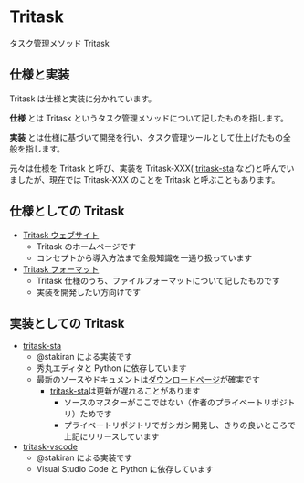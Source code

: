 # Tritask
タスク管理メソッド Tritask

## 仕様と実装
Tritask は仕様と実装に分かれています。

**仕様** とは Tritask というタスク管理メソッドについて記したものを指します。

**実装** とは仕様に基づいて開発を行い、タスク管理ツールとして仕上げたもの全般を指します。

元々は仕様を Tritask と呼び、実装を Tritask-XXX( [tritask-sta](https://github.com/tritask/tritask-sta) など)と呼んでいましたが、現在では Tritask-XXX のことを Tritask と呼ぶこともあります。

## 仕様としての Tritask
- [Tritask ウェブサイト](https://tritask.github.io/tritask-web/)
  - Tritask のホームページです
  - コンセプトから導入方法まで全般知識を一通り扱っています
- [Tritask フォーマット](trita_format.md)
  - Tritask 仕様のうち、ファイルフォーマットについて記したものです
  - 実装を開発したい方向けです

## 実装としての Tritask
- [tritask-sta](https://github.com/tritask/tritask-sta)
  - @stakiran による実装です
  - 秀丸エディタと Python に依存しています
  - 最新のソースやドキュメントは[ダウンロードページ](https://tritask.github.io/tritask-sta-bin/)が確実です
    - [tritask-sta](https://github.com/tritask/tritask-sta)は更新が遅れることがあります
      - ソースのマスターがここではない（作者のプライベートリポジトリ）ためです
      - プライベートリポジトリでガシガシ開発し、きりの良いところで上記にリリースしています
- [tritask-vscode](https://github.com/tritask/tritask-vscode)
  - @stakiran による実装です
  - Visual Studio Code と Python に依存しています
